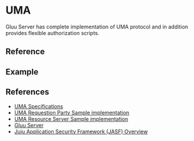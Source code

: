 # UMA

Gluu Server has complete implementation of UMA protocol and in addition provides flexible authorization scripts.

## Reference

## Example

## References
- [UMA Specifications](http://kantarainitiative.org/confluence/display/uma/UMA+1.0+Core+Protocol)
- [UMA Requestion Party Sample implementation](https://svn.gluu.info/repository/openxdi/oxUmaDemo/RP/)
- [UMA Resource Server Sample implementation](https://svn.gluu.info/repository/openxdi/oxUmaDemo/RS/)
- [Gluu Server](http://gluu.org)
- [Juju Application Security Framework (JASF) Overview](http://www.gluu.co/juju-draft-overview)

[UMA]: http://kantarainitiative.org/confluence/display/uma/UMA+1.0+Core+Protocol

